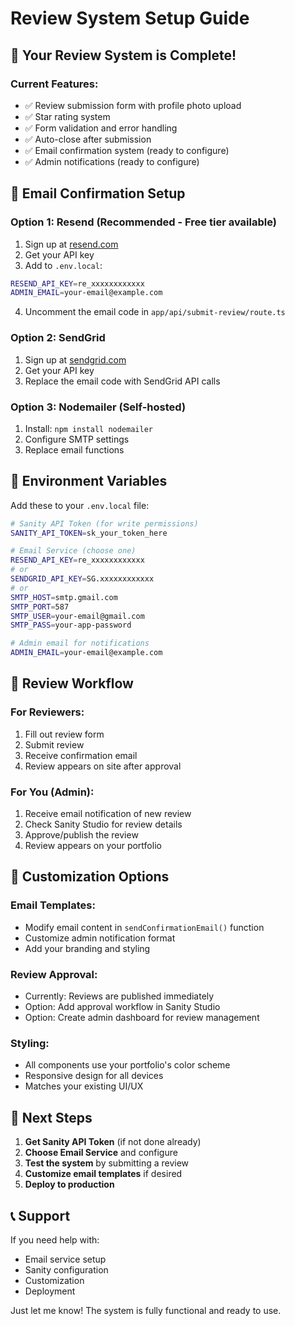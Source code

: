 # Review System Setup Guide

## 🎉 Your Review System is Complete!

### Current Features:
- ✅ Review submission form with profile photo upload
- ✅ Star rating system
- ✅ Form validation and error handling
- ✅ Auto-close after submission
- ✅ Email confirmation system (ready to configure)
- ✅ Admin notifications (ready to configure)

## 📧 Email Confirmation Setup

### Option 1: Resend (Recommended - Free tier available)
1. Sign up at [resend.com](https://resend.com)
2. Get your API key
3. Add to `.env.local`:
```bash
RESEND_API_KEY=re_xxxxxxxxxxxx
ADMIN_EMAIL=your-email@example.com
```
4. Uncomment the email code in `app/api/submit-review/route.ts`

### Option 2: SendGrid
1. Sign up at [sendgrid.com](https://sendgrid.com)
2. Get your API key
3. Replace the email code with SendGrid API calls

### Option 3: Nodemailer (Self-hosted)
1. Install: `npm install nodemailer`
2. Configure SMTP settings
3. Replace email functions

## 🔧 Environment Variables

Add these to your `.env.local` file:

```bash
# Sanity API Token (for write permissions)
SANITY_API_TOKEN=sk_your_token_here

# Email Service (choose one)
RESEND_API_KEY=re_xxxxxxxxxxxx
# or
SENDGRID_API_KEY=SG.xxxxxxxxxxxx
# or
SMTP_HOST=smtp.gmail.com
SMTP_PORT=587
SMTP_USER=your-email@gmail.com
SMTP_PASS=your-app-password

# Admin email for notifications
ADMIN_EMAIL=your-email@example.com
```

## 📱 Review Workflow

### For Reviewers:
1. Fill out review form
2. Submit review
3. Receive confirmation email
4. Review appears on site after approval

### For You (Admin):
1. Receive email notification of new review
2. Check Sanity Studio for review details
3. Approve/publish the review
4. Review appears on your portfolio

## 🎨 Customization Options

### Email Templates:
- Modify email content in `sendConfirmationEmail()` function
- Customize admin notification format
- Add your branding and styling

### Review Approval:
- Currently: Reviews are published immediately
- Option: Add approval workflow in Sanity Studio
- Option: Create admin dashboard for review management

### Styling:
- All components use your portfolio's color scheme
- Responsive design for all devices
- Matches your existing UI/UX

## 🚀 Next Steps

1. **Get Sanity API Token** (if not done already)
2. **Choose Email Service** and configure
3. **Test the system** by submitting a review
4. **Customize email templates** if desired
5. **Deploy to production**

## 📞 Support

If you need help with:
- Email service setup
- Sanity configuration
- Customization
- Deployment

Just let me know! The system is fully functional and ready to use. 